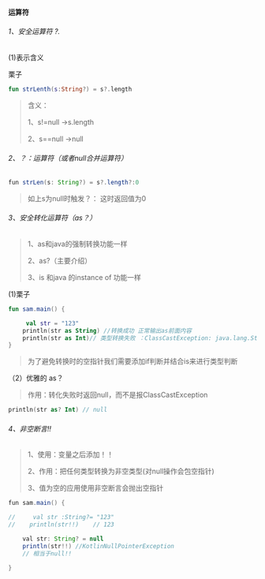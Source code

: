 #### 运算符

###### 1、安全运算符 ?.

(1)表示含义

栗子

```kotlin
fun strLenth(s:String?) = s?.length
```

> 含义：
>
> 1、s!=null ->s.length
>
> 2、s==null ->null



###### 2、？：运算符（或者null合并运算符）

```java
fun strLen(s: String?) = s?.length?:0
```

> 如上s为null时触发？： 这时返回值为0



###### 3、安全转化运算符（as？）

> 1、as和java的强制转换功能一样
>
>  2、as?（主要介绍） 
>
> 3、is 和java 的instance of 功能一样

(1)栗子

```kotlin
fun sam.main() {

     val str = "123"
    println(str as String) //转换成功 正常输出as前面内容
    println(str as Int)// 类型转换失败 ：ClassCastException: java.lang.String cannot be cast to java.lang.Integer
}
```

> 为了避免转换时的空指针我们需要添加if判断并结合is来进行类型判断

（2）优雅的 as？

> 作用：转化失败时返回null，而不是报ClassCastException

```kotlin
println(str as? Int) // null
```



###### 4、非空断言!!

> 1、使用：变量之后添加！！
>
> 2、作用：把任何类型转换为非空类型(对null操作会包空指针)
>
> 3、值为空的应用使用非空断言会抛出空指针

```java
fun sam.main() {

//     val str :String?= "123"
//    println(str!!)    // 123

    val str: String? = null
    println(str!!) //KotlinNullPointerException
    // 相当于null!!

}
```






